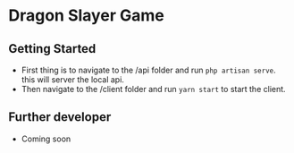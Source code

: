 # Dragon Slayer Game

## Getting Started
- First thing is to navigate to the /api folder and run `php artisan serve`. this will server the local api.
- Then navigate to the /client folder and run `yarn start` to start the client.

## Further developer
- Coming soon